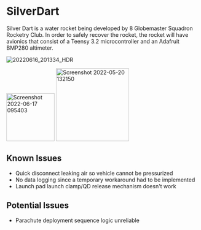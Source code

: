 # SilverDart
Silver Dart is a water rocket being developed by 8 Globemaster Squadron Rocketry Club.
In order to safely recover the rocket, the rocket will have avionics that consist of a Teensy 3.2 microcontroller and an Adafruit BMP280 altimeter.

![20220616_201334_HDR](https://user-images.githubusercontent.com/18745362/174311337-72cd8148-9a6c-4c88-914f-c6a9ce9200cb.jpg)

<img width="125" alt="Screenshot 2022-06-17 095403" src="https://user-images.githubusercontent.com/18745362/174312337-e5f00e93-71c2-4335-bc05-cadc89e5d4ec.png">

<img width="190" alt="Screenshot 2022-05-20 132150" src="https://user-images.githubusercontent.com/18745362/174855904-3c4e4c81-c9cf-4287-8c77-e1c552ad5e42.png">

## Known Issues
- Quick disconnect leaking air so vehicle cannot be pressurized
- No data logging since a temporary workaround had to be implemented
- Launch pad launch clamp/QD release mechanism doesn't work

## Potential Issues
- Parachute deployment sequence logic unreliable
